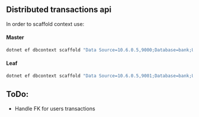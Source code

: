 ## Distributed transactions api

In order to scaffold context use:

#### Master
```bash
dotnet ef dbcontext scaffold "Data Source=10.6.0.5,9000;Database=bank;User Id=sa;Password=Passw0rd;Encrypt=True;TrustServerCertificate=True" Microsoft.EntityFrameworkCore.SqlServer -f --context BankMasterContext --context-dir Data --output-dir Data/Models
```

#### Leaf
```bash
dotnet ef dbcontext scaffold "Data Source=10.6.0.5,9001;Database=bank;User Id=sa;Password=Passw0rd;Encrypt=True;TrustServerCertificate=True" Microsoft.EntityFrameworkCore.SqlServer -f --context BankLeafContext --context-dir Data --output-dir Data/Models
```


## ToDo:

* Handle FK for users transactions
